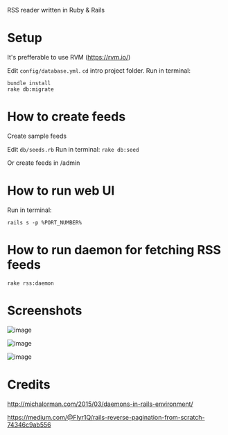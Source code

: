RSS reader written in Ruby & Rails

# Setup

It's prefferable to use RVM (https://rvm.io/)

Edit `config/database.yml`.
`cd` intro project folder.
Run in terminal:
```
bundle install
rake db:migrate
```

# How to create feeds

Create sample feeds

Edit `db/seeds.rb`
Run in terminal:
`rake db:seed`

Or create feeds in /admin

# How to run web UI

Run in terminal:
```
rails s -p %PORT_NUMBER%
```

# How to run daemon for fetching RSS feeds
```
rake rss:daemon
```

# Screenshots

![image](https://user-images.githubusercontent.com/1594701/60866336-bf1d2900-a230-11e9-912c-4e1e76364c1e.png)

![image](https://user-images.githubusercontent.com/1594701/60866518-3652bd00-a231-11e9-9758-c9258462c4cf.png)

![image](https://user-images.githubusercontent.com/1594701/60866548-48ccf680-a231-11e9-9e1a-4c29855eeb40.png)

# Credits

http://michalorman.com/2015/03/daemons-in-rails-environment/

https://medium.com/@Flyr1Q/rails-reverse-pagination-from-scratch-74346c9ab556
